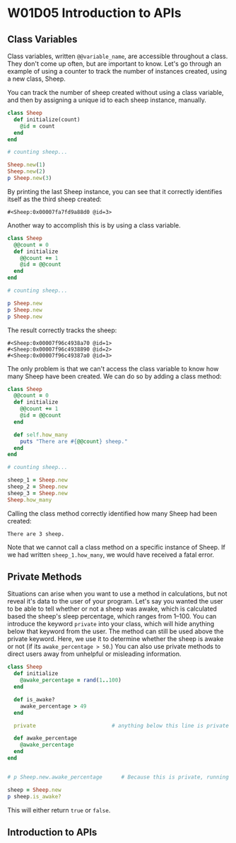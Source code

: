 # W01D05 Introduction to APIs

## Class Variables

Class variables, written `@@variable_name`, are accessible throughout a class. They don't come up often, but are important to know. Let's go through an example of using a counter to track the number of instances created, using a new class, Sheep.

You can track the number of sheep created without using a class variable, and then by assigning a unique id to each sheep instance, manually.

```ruby
class Sheep
  def initialize(count)
    @id = count
  end
end

# counting sheep...

Sheep.new(1)
Sheep.new(2)
p Sheep.new(3)
```

By printing the last Sheep instance, you can see that it correctly identifies itself as the third sheep created:

```
#<Sheep:0x00007fa7fd9a88d0 @id=3>
```

Another way to accomplish this is by using a class variable.

```ruby
class Sheep 
  @@count = 0
  def initialize
    @@count += 1
    @id = @@count
  end
end

# counting sheep...

p Sheep.new
p Sheep.new
p Sheep.new
```

The result correctly tracks the sheep:

```
#<Sheep:0x00007f96c4938a70 @id=1>
#<Sheep:0x00007f96c4938890 @id=2>
#<Sheep:0x00007f96c49387a0 @id=3>
```

The only problem is that we can't access the class variable to know how many Sheep have been created. We can do so by adding a class method:

```ruby
class Sheep 
  @@count = 0
  def initialize
    @@count += 1
    @id = @@count
  end

  def self.how_many                         
    puts "There are #{@@count} sheep."
  end
end

# counting sheep...

sheep_1 = Sheep.new
sheep_2 = Sheep.new
sheep_3 = Sheep.new
Sheep.how_many
```

Calling the class method correctly identified how many Sheep had been created:

```
There are 3 sheep.
```
Note that we cannot call a class method on a specific instance of Sheep. If we had written `sheep_1.how_many`, we would have received a fatal error.


## Private Methods

Situations can arise when you want to use a method in calculations, but not reveal it's data to the user of your program. Let's say you wanted the user to be able to tell whether or not a sheep was awake, which is calculated based the sheep's sleep percentage, which ranges from 1–100. You can introduce the keyword `private` into your class, which will hide anything below that keyword from the user. The method can still be used above the private keyword. Here, we use it to determine whether the sheep is awake or not (if its `awake_percentage > 50`.) You can also use private methods to direct users away from unhelpful or misleading information.

```ruby 
class Sheep
  def initialize
    @awake_percentage = rand(1..100)
  end

  def is_awake?
    awake_percentage > 49
  end

  private                        # anything below this line is private

  def awake_percentage
    @awake_percentage            
  end                            
end


# p Sheep.new.awake_percentage      # Because this is private, running this command errs out.

sheep = Sheep.new
p sheep.is_awake?
```

This will either return `true` or `false`. 

## Introduction to APIs